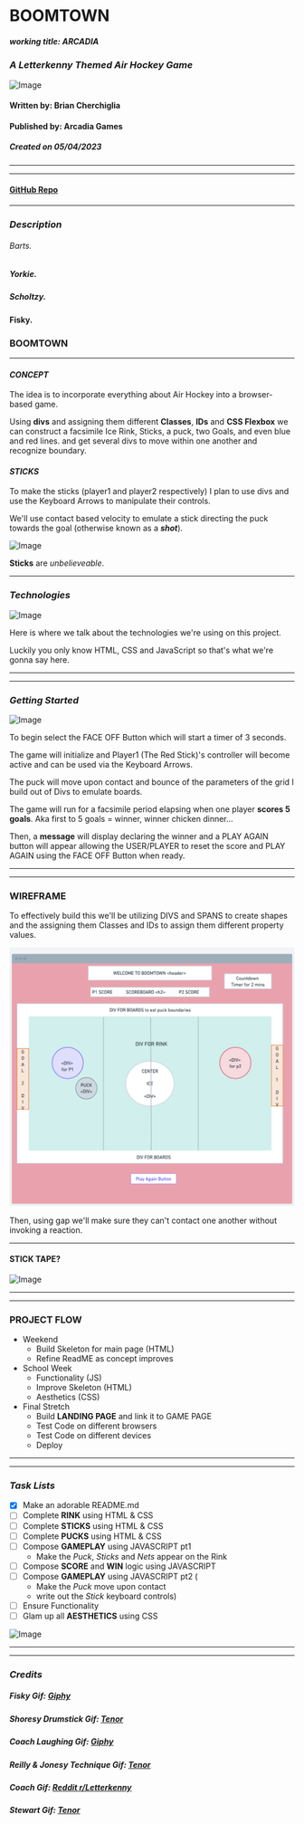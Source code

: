 # **BOOMTOWN**
##### **working title:**  _ARCADIA_
### _A Letterkenny Themed Air Hockey Game_

![Image](https://media.tenor.com/IrfZ5LGhnckAAAAC/letterkenny-boomtown.gif)


#### Written by: Brian Cherchiglia
#### Published by: Arcadia Games
##### Created on 05/04/2023
***
***

#### [**GitHub Repo**](https://github.com/cherch173/arcadia)
***



### _**Description**_
###### Barts.
##### Yorkie.
##### Scholtzy.
#### Fisky.
### BOOMTOWN
***

#### _**CONCEPT**_

The idea is to incorporate everything about Air Hockey into a browser-based game.

Using **divs** and assigning them different **Classes**, **IDs** and **CSS Flexbox** we can construct a facsimile Ice Rink, Sticks, a puck, two Goals, and even blue and red lines. and get several divs to move within one another and recognize boundary.

#### _**STICKS**_ 

To make the sticks (player1 and player2 respectively) I plan to use divs and use the Keyboard Arrows to manipulate their controls.

We'll use contact based velocity to emulate a stick directing the puck towards the goal (otherwise known as a _**shot**_).

![Image](https://media.tenor.com/kD3R5YQkmVgAAAAd/shoresy-sticks.gif)

**Sticks** are _unbelieveable_.

***

### _**Technologies**_

![Image](https://media.tenor.com/Ou43IQbE6YMAAAAd/letterkenny-jonesy-and-shorsey.gif)

Here is where we talk about the technologies we're using on this project. 

Luckily you only know HTML, CSS and JavaScript so that's what we're gonna say here.

***
***
### _**Getting Started**_
       
![Image](https://media4.giphy.com/media/25aH5q5MlW3XgpiX3v/giphy.gif?cid=6c09b952e039ebfaf587f81ce4bd459cc6f4406566bdf4dc&rid=giphy.gif&ct=g)

To begin select the FACE OFF Button which will start a timer of 3 seconds.

The game will initialize and Player1 (The Red Stick)'s controller will become active and can be used via the Keyboard Arrows.

The puck will move upon contact and bounce of the parameters of the grid I build out of Divs to emulate boards.

The game will run for a facsimile period elapsing when one player **scores 5 goals**. Aka first to 5 goals = winner, winner chicken dinner...

Then, a **message** will display declaring the winner and a PLAY AGAIN button will appear allowing the USER/PLAYER to reset the score and PLAY AGAIN using the FACE OFF Button when ready.

***
***

### **WIREFRAME**
To effectively build this we'll be utilizing DIVS and SPANS to create shapes and the assigning them Classes and IDs to assign them different property values.

![Image](https://github.com/cherch173/arcadia/blob/main/wireframe_boomtown.png?raw=true)

Then, using gap we'll make sure they can't contact one another without invoking a reaction.

***

#### **STICK TAPE?**
![Image](https://gifs.knuth.me/letterkenny/you_dont_need_it.gif)
***
***
### **PROJECT FLOW**
- Weekend
    - Build Skeleton for main page (HTML)
    - Refine ReadME as concept improves
- School Week 
    - Functionality (JS)
    - Improve Skeleton (HTML)
    - Aesthetics (CSS)
- Final Stretch
    - Build **LANDING PAGE** and link it to GAME PAGE
    - Test Code on different browsers
    - Test Code on different devices
    - Deploy

***
***

### _**Task Lists**_
- [x] Make an adorable README.md
- [ ] Complete **RINK** using HTML & CSS
- [ ] Complete **STICKS** using HTML & CSS
- [ ] Complete **PUCKS** using HTML & CSS
- [ ] Compose **GAMEPLAY** using JAVASCRIPT pt1
    - Make the _Puck_, _Sticks_ and _Nets_ appear on the Rink
- [ ] Compose **SCORE** and **WIN** logic using JAVASCRIPT
- [ ] Compose **GAMEPLAY** using JAVASCRIPT pt2 (
    - Make the _Puck_ move upon contact
    - write out the _Stick_ keyboard controls)
- [ ] Ensure Functionality
- [ ] Glam up all **AESTHETICS** using CSS

![Image](https://media.tenor.com/ciShAY-mXXkAAAAC/wonderous-letterkenny.gif)
***
***
### _**Credits**_
##### Fisky Gif: [Giphy](https://media2.giphy.com/media/VgBk8EZQILIaPIJymY/giphy.gif)
##### Shoresy Drumstick Gif: [Tenor](https://media.tenor.com/kD3R5YQkmVgAAAAd/shoresy-sticks.gif0)
##### Coach Laughing Gif: [Giphy](https://media4.giphy.com/media/25aH5q5MlW3XgpiX3v/giphy.gif?cid=6c09b952e039ebfaf587f81ce4bd459cc6f4406566bdf4dc&rid=giphy.gif&ct=g)
##### Reilly & Jonesy Technique Gif:  [Tenor](https://media.tenor.com/Ou43IQbE6YMAAAAd/letterkenny-jonesy-and-shorsey.gif) 
##### Coach Gif: [Reddit r/Letterkenny](https://gifs.knuth.me/letterkenny/you_dont_need_it.gif)
##### Stewart Gif: [Tenor](https://media.tenor.com/ciShAY-mXXkAAAAC/wonderous-letterkenny.gif)